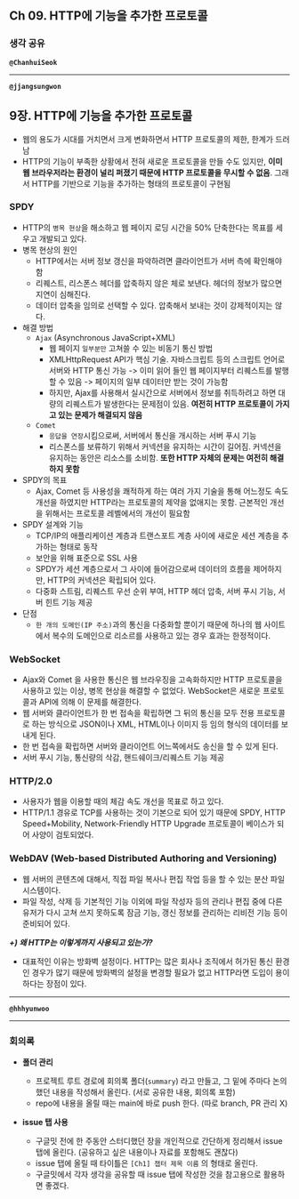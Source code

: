 ## **Ch 09. HTTP에 기능을 추가한 프로토콜**

### **생각 공유**

**`@ChanhuiSeok`**

---

**`@jjangsungwon`** 
## 9장. HTTP에 기능을 추가한 프로토콜
- 웹의 용도가 시대를 거치면서 크게 변화하면서 HTTP 프로토콜의 제한, 한계가 드러남
- HTTP의 기능이 부족한 상황에서 전혀 새로운 프로토콜을 만들 수도 있지만, **이미 웹 브라우저라는 환경이 널리 퍼졌기 때문에 HTTP 프로토콜을 무시할 수 없음**. 그래서 HTTP를 기반으로 기능을 추가하는 형태의 프로토콜이 구현됨

### SPDY
- HTTP의 `병목 현상`을 해소하고 웹 페이지 로딩 시간을 50% 단축한다는 목표를 세우고 개발되고 있다.
- 병목 현상의 원인
  - HTTP에서는 서버 정보 갱신을 파악하려면 클라이언트가 서버 측에 확인해야 함
  - 리퀘스트, 리스폰스 헤더를 압축하지 않은 체로 보낸다. 헤더의 정보가 많으면 지연이 심해진다.
  - 데이터 압축을 임의로 선택할 수 있다. 압축해서 보내는 것이 강제적이지는 않다.
- 해결 방법
  - `Ajax` (Asynchronous JavaScript+XML)
    - 웹 페이지 `일부분만` 고쳐쓸 수 있는 비동기 통신 방법
    - XMLHttpRequest API가 핵심 기술. 자바스크립트 등의 스크립트 언어로 서버와 HTTP 통신 가능 -> 이미 읽어 들인 웹 페이지부터 리퀘스트를 발행할 수 있음 -> 페이지의 일부 데이터만 받는 것이 가능함 
    - 하지만, Ajax를 사용해서 실시간으로 서버에서 정보를 취득하려고 하면 대량의 리퀘스트가 발생한다는 문제점이 있음. **여전히 HTTP 프로토콜이 가지고 있는 문제가 해결되지 않음**
  - `Comet`
    - `응답을 연장`시킴으로써, 서버에서 통신을 개시하는 서버 푸시 기능
    - 리스폰스를 보류하기 위해서 커넥션을 유지하는 시간이 길어짐. 커넥션을 유지하는 동안은 리소스를 소비함. **또한 HTTP 자체의 문제는 여전히 해결하지 못함** 
- SPDY의 목표
  - Ajax, Comet 등 사용성을 쾌적하게 하는 여러 가지 기술을 통해 어느정도 속도 개선을 하였지만 HTTP라는 프로토콜의 제약을 없애지는 못함. 근본적인 개선을 위해서는 프로토콜 레벨에서의 개선이 필요함
- SPDY 설계와 기능
  - TCP/IP의 애플리케이션 계층과 트랜스포트 계층 사이에 새로운 세션 계층을 추가하는 형태로 동작
  - 보안을 위해 표준으로 SSL 사용
  - SPDY가 세션 계층으로서 그 사이에 들어감으로써 데이터의 흐름을 제어하지만, HTTP의 커넥션은 확립되어 있다.
  - 다중화 스트림, 리퀘스트 우선 순위 부여, HTTP 헤더 압축, 서버 푸시 기능, 서버 힌트 기능 제공
- 단점
  - `한 개의 도메인(IP 주소)`과의 통신을 다중화할 뿐이기 때문에 하나의 웹 사이트에서 복수의 도메인으로 리소르를 사용하고 있는 경우 효과는 한정적이다.    

### WebSocket
- Ajax와 Comet 을 사용한 통신은 웹 브라우징을 고속화하지만 HTTP 프로토콜을 사용하고 있는 이상, 병목 현상을 해결할 수 없었다. WebSocket은 새로운 프로토콜과 API에 의해 이 문제를 해결한다.
- 웹 서버와 클라이언트가 한 번 접속을 확립하면 그 뒤의 통신을 모두 전용 프로토콜로 하는 방식으로 JSON이나 XML, HTML이나 이미지 등 임의 형식의 데이터를 보내게 된다.
- 한 번 접속을 확립하면 서버와 클라이언트 어느쪽에서도 송신을 할 수 있게 된다.
- 서버 푸시 기능, 통신량의 삭감, 핸드쉐이크/리퀘스트 기능 제공

### HTTP/2.0
- 사용자가 웹을 이용할 때의 체감 속도 개선을 목표로 하고 있다.
- HTTP/1.1 경유로 TCP를 사용하는 것이 기본으로 되어 있기 때문에 SPDY, HTTP Speed+Mobility, Network-Friendly HTTP Upgrade 프로토콜이 베이스가 되어 사양이 검토되었다.

### WebDAV (Web-based Distributed Authoring and Versioning)
- 웹 서버의 콘텐츠에 대해서, 직접 파일 복사나 편집 작업 등을 할 수 있는 분산 파일 시스템이다.
- 파일 작성, 삭제 등 기본적인 기능 이외에 파일 작성자 등의 관리나 편집 중에 다른 유저가 다시 고쳐 쓰지 못하도록 잠금 기능, 갱신 정보를 관리하는 리비전 기능 등이 준비되어 있다.

**_+) 왜 HTTP는 이렇게까지 사용되고 있는가?_**
- 대표적인 이유는 방화벽 설정이다. HTTP는 많은 회사나 조직에서 허가된 통신 환경인 경우가 많기 때문에 방화벽의 설정을 변경할 필요가 없고 HTTP라면 도입이 용이하다는 장점이 있다.
---

**`@hhhyunwoo`** 

---

### **회의록**

- **폴더 관리**
  - 프로젝트 루트 경로에 회의록 폴더(`summary`) 라고 만들고, 그 밑에 주마다 논의했던 내용을 작성해서 올린다. (서로 공유한 내용, 회의록 포함)
  - repo에 내용을 올릴 때는 main에 바로 push 한다. (따로 branch, PR 관리 X)

- **issue 탭 사용**
  - 구글밋 전에 한 주동안 스터디했던 장을 개인적으로 간단하게 정리해서 issue 탭에 올린다. (공유하고 싶은 내용이나 자료를 포함해도 괜찮다)
  - issue 탭에 올릴 때 타이틀은 `[Ch1] 챕터 제목 이름` 의 형태로 올린다.
  - 구글밋에서 각자 생각을 공유할 때 issue 탭에 작성한 것을 참고용으로 활용하면 좋겠다.
